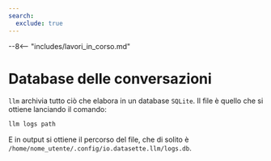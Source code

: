 ```yaml
---
search:
  exclude: true
---
```


--8<-- "includes/lavori_in_corso.md"

# Database delle conversazioni

`llm` archivia tutto ciò che elabora in un database `SQLite`. Il file è quello che si ottiene lanciando il comando:

```bash
llm logs path
```

E in output si ottiene il percorso del file, che di solito è `/home/nome_utente/.config/io.datasette.llm/logs.db`.
